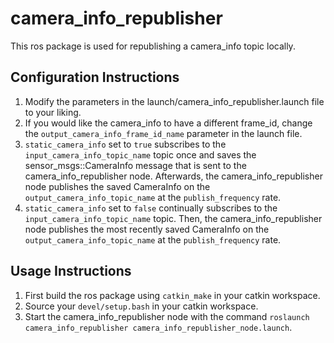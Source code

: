 # camera_info_republisher

This ros package is used for republishing a camera_info topic locally.

## Configuration Instructions
1. Modify the parameters in the launch/camera_info_republisher.launch file to your liking.
2. If you would like the camera_info to have a different frame_id, change the `output_camera_info_frame_id_name` parameter in the launch file.
3. `static_camera_info` set to `true` subscribes to the `input_camera_info_topic_name` topic once and saves the sensor_msgs::CameraInfo message that is sent to the camera_info_republisher node. Afterwards, the camera_info_republisher node publishes the saved CameraInfo on the `output_camera_info_topic_name` at the `publish_frequency` rate.
4. `static_camera_info` set to `false` continually subscribes to the `input_camera_info_topic_name` topic. Then, the camera_info_republisher node publishes the most recently saved CameraInfo on the `output_camera_info_topic_name` at the `publish_frequency` rate.

## Usage Instructions
1. First build the ros package using `catkin_make` in your catkin workspace.
2. Source your `devel/setup.bash` in your catkin workspace.
3. Start the camera_info_republisher node with the command `roslaunch camera_info_republisher camera_info_republisher_node.launch`.
